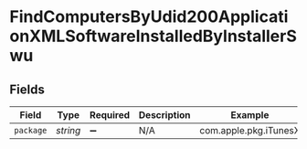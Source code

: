 # FindComputersByUdid200ApplicationXMLSoftwareInstalledByInstallerSwu


## Fields

| Field                 | Type                  | Required              | Description           | Example               |
| --------------------- | --------------------- | --------------------- | --------------------- | --------------------- |
| `package`             | *string*              | :heavy_minus_sign:    | N/A                   | com.apple.pkg.iTunesX |